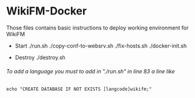 # WikiFM-Docker

Those files contains basic instructions to deploy working environment for WikiFM

* Start
./run.sh <wikifm clone path>
./copy-conf-to-websrv.sh
./fix-hosts.sh
./docker-init.sh

* Destroy
./destroy.sh

###### To add a language you must to add in "./run.sh" in line 83 a line like
```
echo "CREATE DATABASE IF NOT EXISTS [langcode]wikifm;"
```

